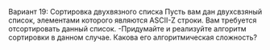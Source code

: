 Вариант 19: Сортировка двухвязного списка
Пусть вам дан двухсвзяный список, элементами которого являются ASCII-Z строки. Вам требуется отсортировать данный список.
  -Придумайте и реализуйте алгоритм сортировки в данном случае. Какова его алгоритмическая сложность?